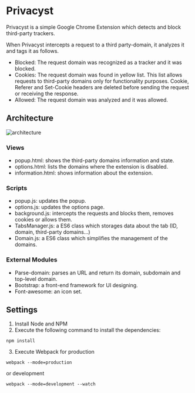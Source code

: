 # Privacyst

Privacyst is a simple Google Chrome Extension which detects and block third-party trackers.

When Privacyst intercepts a request to a third party-domain, it analyzes it and tags it as follows.
- Blocked: The request domain was recognized as a tracker and it was blocked.
- Cookies: The request domain was found in yellow list. This list allows requests to third-party domains only for functionality purposes. Cookie, Referer and Set-Cookie headers are deleted before sending the request or receiving the response.
- Allowed: The request domain was analyzed and it was allowed.

## Architecture

![architecture](https://user-images.githubusercontent.com/18498519/60600967-835a0d80-9db1-11e9-8b85-8ea59e7106b0.jpg)

### Views
- popup.html: shows the third-party domains information and state.
- options.html: lists the domains where the extension is disabled.
- information.html: shows information about the extension.

### Scripts
- popup.js: updates the popup.
- options.js: updates the options page.
- background.js: intercepts the requests and blocks them, removes cookies or allows them.
- TabsManager.js: a ES6 class which storages data about the tab (ID, domain, third-party domains...)
- Domain.js: a ES6 class which simplifies the management of the domains.

### External Modules
- Parse-domain: parses an URL and return its domain, subdomain and top-level domain.
- Bootstrap: a front-end framework for UI designing.
- Font-awesome: an icon set.

## Settings

1. Install Node and NPM
2. Execute the following command to install the dependencies:

```npm install```

3. Execute Webpack for production

```webpack --mode=production```

or development

```webpack --mode=development --watch```
